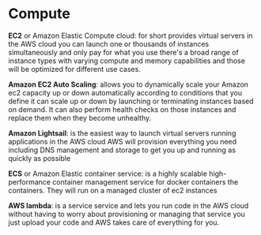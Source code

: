# Compute
**EC2** or Amazon Elastic Compute cloud: for short provides virtual servers in the AWS cloud you can launch
one or thousands of instances simultaneously and only pay for what you 
use there's a broad range of instance types with varying compute and memory
capabilities and those will be optimized for different use cases. 

**Amazon EC2 Auto Scaling**: allows you to dynamically scale your Amazon ec2 capacity up or down
automatically according to conditions that you define it can scale up or down
by launching or terminating instances based on demand. 
It can also perform health checks on those instances and replace them when they become unhealthy.

**Amazon Lightsail**: is the easiest way to launch virtual servers running
applications in the AWS cloud AWS will provision everything you need including
DNS management and storage to get you up and running as quickly as possible

**ECS** or Amazon Elastic container service: is a highly scalable high-performance container management service for docker containers the
containers. They will run on a managed cluster of ec2 instances 

**AWS lambda**: is a service service and lets you run code in the AWS cloud without having to worry
about provisioning or managing that service you just upload your code and
AWS takes care of everything for you. 

